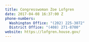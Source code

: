 ```yaml
---
title: Congresswoman Zoe Lofgren
date: 2017-04-08 16:37:00 Z
phone-numbers:
  Washington Office: "(202) 225-3072"
  District Office: "(408) 271-8700"
website: https://lofgren.house.gov/
---
```


